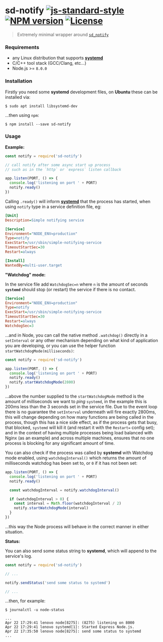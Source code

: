 # sd-notify [![js-standard-style](https://img.shields.io/badge/code%20style-standard-brightgreen.svg?style=flat)](https://github.com/feross/standard) [![NPM version](https://img.shields.io/npm/v/sd-notify.svg)](https://npmjs.org/package/sd-notify) [![License](http://img.shields.io/npm/l/sd-notify.svg)](LICENSE)

> Extremely minimal wrapper around [`sd_notify`](https://www.freedesktop.org/software/systemd/man/sd_notify.html)

### Requirements

* any Linux distribution that supports [__systemd__](https://en.wikipedia.org/wiki/Systemd)
* C/C++ tool stack (GCC/Clang, etc...)
* Node.js >= `8.0.0`

### Installation

Firstly you need some __systemd__ development files, on __Ubuntu__ these can be installed via:

```
$ sudo apt install libsystemd-dev
```

...then using `npm`:

```
$ npm install --save sd-notify
```

### Usage

__Example:__

```javascript
const notify = require('sd-notify')

// call notify after some async start up process
// such as in the `http` or `express` listen callback

app.listen(PORT, () => {
  console.log('listening on port ' + PORT)
  notify.ready()
})
```

Calling `.ready()` will inform [__systemd__](https://www.freedesktop.org/software/systemd/man/systemd.service.html) that the process has started, when using `notify` type in a service definition file, eg:

```ini
[Unit]
Description=Simple notifying service

[Service]
Environment="NODE_ENV=production"
Type=notify
ExecStart=/usr/sbin/simple-notifying-service
TimeoutStartSec=30
Restart=always

[Install]
WantedBy=multi-user.target
```

__"Watchdog" mode:__

In the service file add `WatchdogSec=n` where `n` is the amount of seconds __`systemd`__ should
stop (or restart) the service if there is no contact.

```ini
[Service]
Environment="NODE_ENV=production"
Type=notify
ExecStart=/usr/sbin/simple-notifying-service
TimeoutStartSec=30
Restart=always
WatchdogSec=3
```

...and in Node, you can call the native method `.watchdog()` directly in a `setInterval` or any other mechanism
depending on what kind of application you are developing, or you can use the helper function
`startWatchdogMode(milliseconds)`:

```javascript
const notify = require('sd-notify')

app.listen(PORT, () => {
  console.log('listening on port ' + PORT)
  notify.ready()
  notify.startWatchdogMode(2800)
})
```

...above the number supplied to the `startWatchdogMode` method is the amount of milliseconds
we want to _ping_ `systemd`, in the example this is 200ms less than the 3 seconds set in the
service file. Due to the event loop there is no guarantee the `setInterval` underneath will
fire exactly 2800ms, this will change depending on how many functions are being called in the process,
though this has a nice side effect, as if the process gets that busy, that blocked, `systemd` will kill it
(and restart it with the `Restart=` config set); and in the context of having multiple processes being load
balanced with Nginx (as an example) and across multiple machines, ensures that no one process is blocking
for any significant amount of time.

You can also check if the process was called by __systemd__ with Watchdog mode
enabled, using `watchdogInterval()` which returns the amount of milliseconds
watchdog has been set to, or `0` if it has not been set:

```javascript
app.listen(PORT, () => {
  console.log('listening on port ' + PORT)
  notify.ready()

  const watchdogInterval = notify.watchdogInterval()

  if (watchdogInterval > 0) {
    const interval = Math.floor(watchdogInterval / 2)
    notify.startWatchdogMode(interval)
  }
})
```

...this way the Node process will behave in the correct manner in either situation.

__Status:__

You can also send some status string to __systemd__, which will append to the service's log.

```javascript
const notify = require('sd-notify')

// ...

notify.sendStatus('send some status to systemd')

// ...
```

...then, for example:

```
$ journalctl -u node-status

...
Apr 22 17:29:41 lenovo node[8275]: (8275) listening on 8000
Apr 22 17:29:41 lenovo systemd[1]: Started Express Node.js.
Apr 22 17:35:50 lenovo node[8275]: send some status to systemd
...
```

